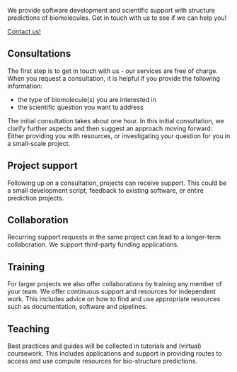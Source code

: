 
We provide software development and scientific support with structure predictions of biomolecules.
Get in touch with us to see if we can help you!

[Contact us!](contact.md)

## Consultations
The first step is to get in touch with us - our services are free of charge. When you request a consultation, it is helpful if you provide the following information:
  
* the type of biomolecule(s) you are interested in
* the scientific question you want to address

The initial consultation takes about one hour. In this initial consultation, we clarify further aspects and then suggest an approach moving forward: Either providing you with resources, or investigating your question for you in a small-scale project.

## Project support
Following up on a consultation, projects can receive support. This could be a small development script, feedback to existing software, or entire prediction projects. 

## Collaboration
Recurring support requests in the same project can lead to a longer-term collaboration. We support third-party funding applications.

## Training
For larger projects we also offer collaborations by training any member of your team. We offer continuous support and resources for independent work. This includes advice on how to find and use appropriate resources such as documentation, software and pipelines.

## Teaching
Best practices and guides will be collected in tutorials and (virtual) coursework.
This includes applications and support in providing routes to access and use compute resources for bio-structure predictions.
